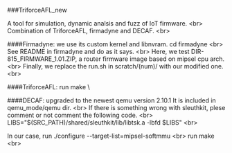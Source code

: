 ###TriforceAFL_new

A tool for simulation, dynamic analsis and fuzz of IoT firmware. \<br>
Combination of TriforceAFL, firmadyne and DECAF. \<br>

####Firmadyne: we use its custom kernel and libnvram. 
  cd firmadyne \<br>
  See README in firmadyne and do as it says. \<br>
  Here, we test DIR-815_FIRMWARE_1.01.ZIP, a router firmware image based on mipsel cpu arch. \<br>
  Finally, we replace the run.sh in scratch/(num)/ with our modified one. \<br>

####TriforceAFL: 
  run make \
  
####DECAF: upgraded to the newest qemu version 2.10.1
   It is included in qemu_mode/qemu dir. \<br>
   If there is something wrong with sleuthkit, plese comment or not comment the following code. \<br>
	LIBS="\$(SRC_PATH)/shared/sleuthkit/lib/libtsk.a -lbfd $LIBS" \<br>

   In our case, run ./configure --target-list=mipsel-softmmu \<br>
   run make \<br>



